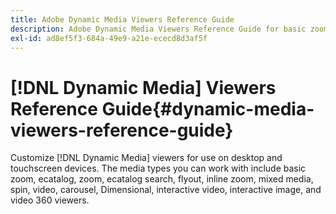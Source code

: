 ```yaml
---
title: Adobe Dynamic Media Viewers Reference Guide
description: Adobe Dynamic Media Viewers Reference Guide for basic zoom, ecatalog, zoom, ecatalog search, flyout, inline zoom, mixed media, spin, video, carousel, Dimensional, interactive video, interactive image, and video 360 viewers.
exl-id: ad8ef5f3-684a-49e9-a21e-ececd8d3af5f
---
```

# [!DNL Dynamic Media] Viewers Reference Guide{#dynamic-media-viewers-reference-guide}

Customize [!DNL Dynamic Media] viewers for use on desktop and touchscreen devices. The media types you can work with include basic zoom, ecatalog, zoom, ecatalog search, flyout, inline zoom, mixed media, spin, video, carousel, Dimensional, interactive video, interactive image, and video 360 viewers.
